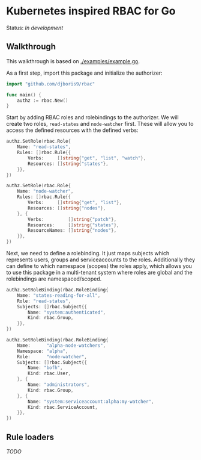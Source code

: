# Kubernetes inspired RBAC for Go

Status: *In development*

## Walkthrough
This walkthrough is based on [./examples/example.go](./examples/example.go).

As a first step, import this package and initialize the authorizer:

```go
import "github.com/djboris9/rbac"

func main() {
    authz := rbac.New()
}
```

Start by adding RBAC roles and rolebindings to the authorizer. We will create
two roles, `read-states` and `node-watcher` first. These will allow you to
access the defined resources with the defined verbs:

```go
authz.SetRole(rbac.Role{
    Name: "read-states",
    Rules: []rbac.Rule{{
        Verbs:     []string{"get", "list", "watch"},
        Resources: []string{"states"},
    }},
})

authz.SetRole(rbac.Role{
    Name: "node-watcher",
    Rules: []rbac.Rule{{
        Verbs:     []string{"get", "list"},
        Resources: []string{"nodes"},
    }, {
        Verbs:         []string{"patch"},
        Resources:     []string{"states"},
        ResourceNames: []string{"nodes"},
    }},
})
```

Next, we need to define a rolebinding. It just maps subjects which represents
users, groups and serviceaccounts to the roles. Additionally they can define
to which namespace (scopes) the roles apply, which allows you to use this package
in a multi-tenant system where roles are global and the rolebindings are namespaced/scoped.

```go
authz.SetRoleBinding(rbac.RoleBinding{
    Name: "states-reading-for-all",
    Role: "read-states",
    Subjects: []rbac.Subject{{
        Name: "system:authenticated",
        Kind: rbac.Group,
    }},
})

authz.SetRoleBinding(rbac.RoleBinding{
    Name:      "alpha-node-watchers",
    Namespace: "alpha",
    Role:      "node-watcher",
    Subjects: []rbac.Subject{{
        Name: "bofh",
        Kind: rbac.User,
    }, {
        Name: "administrators",
        Kind: rbac.Group,
    }, {
        Name: "system:serviceaccount:alpha:my-watcher",
        Kind: rbac.ServiceAccount,
    }},
})
```

## Rule loaders
*TODO*
